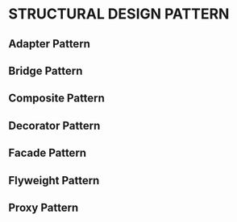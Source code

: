 # STRUCTURAL DESIGN PATTERN

## Adapter Pattern

## Bridge Pattern

## Composite Pattern

## Decorator Pattern

## Facade Pattern

## Flyweight Pattern

## Proxy Pattern